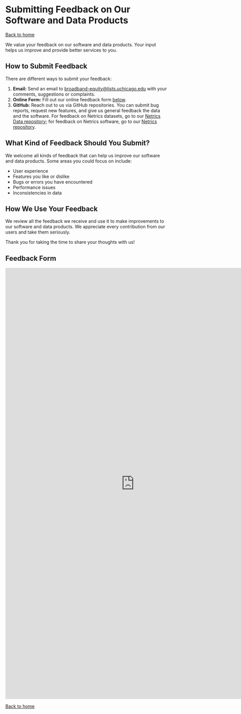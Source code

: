 # Submitting Feedback on Our Software and Data Products  

[Back to home](../)

We value your feedback on our software and data products. Your input helps us improve and provide better services to you.

## How to Submit Feedback

There are different ways to submit your feedback:

1. **Email:** Send an email to [broadband-equity@lists.uchicago.edu](mailto:broadband-equity@lists.uchicago.edu) with your comments, suggestions or complaints.
2. **Online Form:** Fill out our online feedback form [below](#feedback-form).
3. **GitHub:** Reach out to us via GitHub repositories. You can submit bug reports, request new features, and give us general feedback the data and the software. For feedback on Netrics datasets, go to our [Netrics Data repository](https://github.com/internet-equity/netrics-data/issues/new/choose); for feedback on Netrics software, go to our [Netrics repository](https://github.com/internet-equity/netrics/issues/new/choose).

## What Kind of Feedback Should You Submit?

We welcome all kinds of feedback that can help us improve our software and data products. Some areas you could focus on include:

*   User experience
*   Features you like or dislike
*   Bugs or errors you have encountered
*   Performance issues
*   Inconsistencies in data

## How We Use Your Feedback

We review all the feedback we receive and use it to make improvements to our software and data products. We appreciate every contribution from our users and take them seriously.

Thank you for taking the time to share your thoughts with us!

## Feedback Form

<iframe src="https://docs.google.com/forms/d/e/1FAIpQLSfxotGh45F5vktQq4PSkf4eS10Mm4ybC3L3--oom9dzWUZwVQ/viewform?embedded=true" width="800" height="1341" frameborder="0" marginheight="0" marginwidth="0">Loading…</iframe>

[Back to home](../)